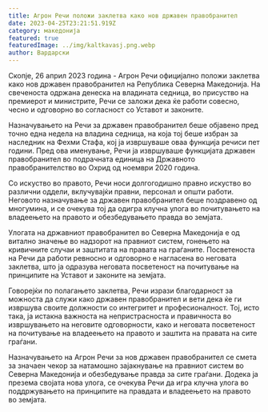 ```yaml
---
title: Агрон Речи положи заклетва како нов државен правобранител
date: 2023-04-25T23:21:51.919Z
category: македонија
featured: true
featuredImage: ../img/kaltkavasj.png.webp
author: Вардарски
---
```


Скопје, 26 април 2023 година - Агрон Речи официјално положи заклетва како нов државен правобранител на Република Северна Македонија. На свеченоста одржана денеска на владината седница, во присуство на премиерот и министрите, Речи се заложи дека ќе работи совесно, чесно и одговорно во согласност со Уставот и законите.

Назначувањето на Речи за државен правобранител беше објавено пред точно една недела на владина седница, на која тој беше избран за наследник на Фехми Стафа, кој ја извршуваше оваа функција речиси пет години. Пред ова именување, Речи ја извршуваше функцијата државен правобранител во подрачната единица на Државното правобранителство во Охрид од ноември 2020 година.

Со искуство во правото, Речи носи долгогодишно правно искуство во различни оддели, вклучувајќи правни, персонал и општи работи. Неговото назначување за државен правобранител беше поздравено од многумина, и се очекува тој да одигра клучна улога во почитувањето на владеењето на правото и обезбедувањето правда во земјата.

Улогата на државниот правобранител во Северна Македонија е од витално значење во надзорот на правниот систем, гонењето на кривичните случаи и заштитата на правата на граѓаните. Посветеноста на Речи да работи ревносно и одговорно е нагласена во неговата заклетва, што ја одразува неговата посветеност на почитување на принципите на Уставот и законите на земјата.

Говорејќи по полагањето заклетва, Речи изрази благодарност за можноста да служи како државен правобранител и вети дека ќе ги извршува своите должности со интегритет и професионалност. Тој, исто така, ја истакна важноста на непристрасноста и правичноста во извршувањето на неговите одговорности, како и неговата посветеност на почитување на владеењето на правото и заштита на правата на сите граѓани.

Назначувањето на Агрон Речи за нов државен правобранител се смета за значаен чекор за натамошно зајакнување на правниот систем во Северна Македонија и обезбедување правда за сите граѓани. Додека ја презема својата нова улога, се очекува Речи да игра клучна улога во поддржувањето на принципите на правдата и владеењето на правото во земјата.
